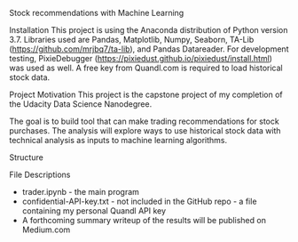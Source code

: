 Stock recommendations with Machine Learning

Installation
This project is using the Anaconda distribution of Python version 3.7. Libraries used are Pandas, Matplotlib, Numpy, Seaborn, TA-Lib (https://github.com/mrjbq7/ta-lib), and Pandas Datareader. For development testing, PixieDebugger (https://pixiedust.github.io/pixiedust/install.html) was used as well. A free key from Quandl.com is required to load historical stock data.

Project Motivation
This project is the capstone project of my completion of the Udacity Data Science Nanodegree.

The goal is to build tool that can make trading recommendations for stock purchases. The analysis will explore ways to use historical stock data with technical analysis as inputs to machine learning algorithms.

Structure



File Descriptions
 - trader.ipynb - the main program
 - confidential-API-key.txt - not included in the GitHub repo - a file containing my personal Quandl API key
 - A forthcoming summary writeup of the results will be published on Medium.com
